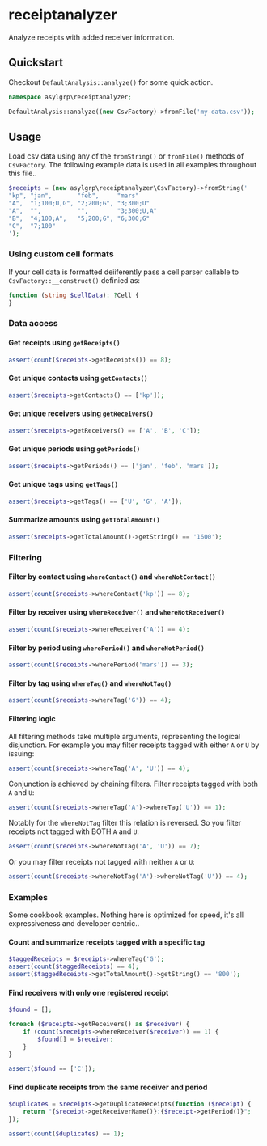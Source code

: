 # receiptanalyzer

Analyze receipts with added receiver information.

## Quickstart

Checkout `DefaultAnalysis::analyze()` for some quick action.

<!-- @ignore -->
```php
namespace asylgrp\receiptanalyzer;

DefaultAnalysis::analyze((new CsvFactory)->fromFile('my-data.csv'));
```

## Usage

Load csv data using any of the `fromString()` or `fromFile()` methods of
`CsvFactory`. The following example data is used in all examples throughout
this file..

<!--
@example receipts
@exampleContext
-->
```php
$receipts = (new asylgrp\receiptanalyzer\CsvFactory)->fromString('
"kp", "jan",       "feb",     "mars"
"A",  "1;100;U,G", "2;200;G", "3;300;U"
"A",  "",          "",        "3;300;U,A"
"B",  "4;100;A",   "5;200;G", "6;300;G"
"C",  "7;100"
');
```

### Using custom cell formats

If your cell data is formatted deiiferently pass a cell parser callable to
`CsvFactory::__construct()` definied as:

<!-- @ignore -->
```php
function (string $cellData): ?Cell {
}
```

### Data access

#### Get receipts using `getReceipts()`

<!-- @example getReceipts -->
```php
assert(count($receipts->getReceipts()) == 8);
```

#### Get unique contacts using `getContacts()`

<!-- @example getContacts -->
```php
assert($receipts->getContacts() == ['kp']);
```

#### Get unique receivers using `getReceivers()`

<!-- @example getReceivers -->
```php
assert($receipts->getReceivers() == ['A', 'B', 'C']);
```

#### Get unique periods using `getPeriods()`

<!-- @example getPeriods -->
```php
assert($receipts->getPeriods() == ['jan', 'feb', 'mars']);
```

#### Get unique tags using `getTags()`

<!-- @example getTags -->
```php
assert($receipts->getTags() == ['U', 'G', 'A']);
```

#### Summarize amounts using `getTotalAmount()`

<!-- @example getTotalAmount -->
```php
assert($receipts->getTotalAmount()->getString() == '1600');
```

### Filtering

#### Filter by contact using  `whereContact()` and `whereNotContact()`

<!-- @example whereContact -->
```php
assert(count($receipts->whereContact('kp')) == 8);
```

#### Filter by receiver using  `whereReceiver()` and `whereNotReceiver()`

<!-- @example whereReceiver -->
```php
assert(count($receipts->whereReceiver('A')) == 4);
```

#### Filter by period using  `wherePeriod()` and `whereNotPeriod()`

<!-- @example wherePeriod -->
```php
assert(count($receipts->wherePeriod('mars')) == 3);
```

#### Filter by tag using  `whereTag()` and `whereNotTag()`

<!-- @example whereTag -->
```php
assert(count($receipts->whereTag('G')) == 4);
```

#### Filtering logic

All filtering methods take multiple arguments, representing the logical
disjunction. For example you may filter receipts tagged with either `A` or `U`
by issuing:

<!-- @example filterOr -->
```php
assert(count($receipts->whereTag('A', 'U')) == 4);
```

Conjunction is achieved by chaining filters. Filter receipts tagged with both
`A` and `U`:

<!-- @example filterAnd -->
```php
assert(count($receipts->whereTag('A')->whereTag('U')) == 1);
```

Notably for the `whereNotTag` filter this relation is reversed. So you
filter receipts not tagged with BOTH `A` and `U`:

<!-- @example filterNand -->
```php
assert(count($receipts->whereNotTag('A', 'U')) == 7);
```

Or you may filter receipts not tagged with neither `A` or `U`:

<!-- @example filterNor -->
```php
assert(count($receipts->whereNotTag('A')->whereNotTag('U')) == 4);
```

### Examples

Some cookbook examples. Nothing here is optimized for speed, it's all
expressiveness and developer centric..

#### Count and summarize receipts tagged with a specific tag

<!-- @example exampleCountTag -->
```php
$taggedReceipts = $receipts->whereTag('G');
assert(count($taggedReceipts) == 4);
assert($taggedReceipts->getTotalAmount()->getString() == '800');
```

#### Find receivers with only one registered receipt

<!-- @example exampleFindSingleReceivers -->
```php
$found = [];

foreach ($receipts->getReceivers() as $receiver) {
    if (count($receipts->whereReceiver($receiver)) == 1) {
        $found[] = $receiver;
    }
}

assert($found == ['C']);
```

#### Find duplicate receipts from the same receiver and period

<!-- @example exampleFindDuplicates -->
```php
$duplicates = $receipts->getDuplicateReceipts(function ($receipt) {
    return "{$receipt->getReceiverName()}:{$receipt->getPeriod()}";
});

assert(count($duplicates) == 1);
```
